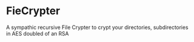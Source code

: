 # FieCrypter
A sympathic recursive File Crypter to crypt your directories, subdirectories in AES doubled of an RSA
